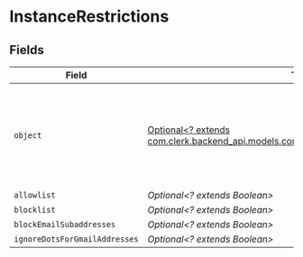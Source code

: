 # InstanceRestrictions


## Fields

| Field                                                                                                                                           | Type                                                                                                                                            | Required                                                                                                                                        | Description                                                                                                                                     |
| ----------------------------------------------------------------------------------------------------------------------------------------------- | ----------------------------------------------------------------------------------------------------------------------------------------------- | ----------------------------------------------------------------------------------------------------------------------------------------------- | ----------------------------------------------------------------------------------------------------------------------------------------------- |
| `object`                                                                                                                                        | [Optional<? extends com.clerk.backend_api.models.components.InstanceRestrictionsObject>](../../models/components/InstanceRestrictionsObject.md) | :heavy_minus_sign:                                                                                                                              | String representing the object's type. Objects of the same type share the same value.                                                           |
| `allowlist`                                                                                                                                     | *Optional<? extends Boolean>*                                                                                                                   | :heavy_minus_sign:                                                                                                                              | N/A                                                                                                                                             |
| `blocklist`                                                                                                                                     | *Optional<? extends Boolean>*                                                                                                                   | :heavy_minus_sign:                                                                                                                              | N/A                                                                                                                                             |
| `blockEmailSubaddresses`                                                                                                                        | *Optional<? extends Boolean>*                                                                                                                   | :heavy_minus_sign:                                                                                                                              | N/A                                                                                                                                             |
| `ignoreDotsForGmailAddresses`                                                                                                                   | *Optional<? extends Boolean>*                                                                                                                   | :heavy_minus_sign:                                                                                                                              | N/A                                                                                                                                             |